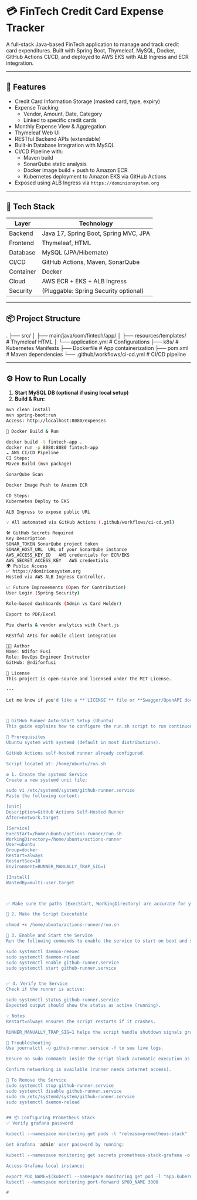 # 💳 FinTech Credit Card Expense Tracker

A full-stack Java-based FinTech application to manage and track credit card expenditures. Built with Spring Boot, Thymeleaf, MySQL, Docker, GitHub Actions CI/CD, and deployed to AWS EKS with ALB Ingress and ECR integration.

---

## 🌟 Features

- Credit Card Information Storage (masked card, type, expiry)
- Expense Tracking:
  - Vendor, Amount, Date, Category
  - Linked to specific credit cards
- Monthly Expense View & Aggregation
- Thymeleaf Web UI
- RESTful Backend APIs (extendable)
- Built-in Database Integration with MySQL
- CI/CD Pipeline with:
  - Maven build
  - SonarQube static analysis
  - Docker image build + push to Amazon ECR
  - Kubernetes deployment to Amazon EKS via GitHub Actions
- Exposed using ALB Ingress via `https://dominionsystem.org`

---

## 🚀 Tech Stack

| Layer      | Technology                             |
|------------|-----------------------------------------|
| Backend    | Java 17, Spring Boot, Spring MVC, JPA   |
| Frontend   | Thymeleaf, HTML                         |
| Database   | MySQL (JPA/Hibernate)                   |
| CI/CD      | GitHub Actions, Maven, SonarQube        |
| Container  | Docker                                  |
| Cloud      | AWS ECR + EKS + ALB Ingress             |
| Security   | (Pluggable: Spring Security optional)   |

---

## 📦 Project Structure

. ├── src/ │ ├── main/java/com/fintech/app/ │ ├── resources/templates/ # Thymeleaf HTML │ └── application.yml # Configurations ├── k8s/ # Kubernetes Manifests ├── Dockerfile # App containerization ├── pom.xml # Maven dependencies └── .github/workflows/ci-cd.yml # CI/CD pipeline

---

## ⚙️ How to Run Locally

1. **Start MySQL DB (optional if using local setup)**
2. **Build & Run:**
```bash
mvn clean install
mvn spring-boot:run
Access: http://localhost:8080/expenses

🐳 Docker Build & Run

docker build -t fintech-app .
docker run -p 8080:8080 fintech-app
☁️ AWS CI/CD Pipeline
CI Steps:
Maven Build (mvn package)

SonarQube Scan

Docker Image Push to Amazon ECR

CD Steps:
Kubernetes Deploy to EKS

ALB Ingress to expose public URL

💡 All automated via GitHub Actions (.github/workflows/ci-cd.yml)

🛠 GitHub Secrets Required
Key	Description
SONAR_TOKEN	SonarQube project token
SONAR_HOST_URL	URL of your SonarQube instance
AWS_ACCESS_KEY_ID	AWS credentials for ECR/EKS
AWS_SECRET_ACCESS_KEY	AWS credentials
🌍 Public Access
✅ https://dominionsystem.org
Hosted via AWS ALB Ingress Controller.

📈 Future Improvements (Open for Contribution)
User Login (Spring Security)

Role-based dashboards (Admin vs Card Holder)

Export to PDF/Excel

Pie charts & vendor analytics with Chart.js

RESTful APIs for mobile client integration

👨‍💻 Author
Name: Ndifor Fusi
Role: DevOps Engineer Instructor
GitHub: @ndiforfusi

📄 License
This project is open-source and licensed under the MIT License.

---

Let me know if you'd like a **`LICENSE`** file or **Swagger/OpenAPI docs** section added next! 📜🔥



🏃 GitHub Runner Auto-Start Setup (Ubuntu)
This guide explains how to configure the run.sh script to run continuously and automatically after reboot using systemd.

📁 Prerequisites
Ubuntu system with systemd (default in most distributions).

GitHub Actions self-hosted runner already configured.

Script located at: /home/ubuntu/run.sh

⚙️ 1. Create the systemd Service
Create a new systemd unit file:

sudo vi /etc/systemd/system/github-runner.service
Paste the following content:

[Unit]
Description=GitHub Actions Self-Hosted Runner
After=network.target

[Service]
ExecStart=/home/ubuntu/actions-runner/run.sh
WorkingDirectory=/home/ubuntu/actions-runner
User=ubuntu
Group=docker
Restart=always
RestartSec=10
Environment=RUNNER_MANUALLY_TRAP_SIG=1

[Install]
WantedBy=multi-user.target



✅ Make sure the paths (ExecStart, WorkingDirectory) are accurate for your environment.

🔐 2. Make the Script Executable

chmod +x /home/ubuntu/actions-runner/run.sh

🔄 3. Enable and Start the Service
Run the following commands to enable the service to start on boot and start it now:

sudo systemctl daemon-reexec
sudo systemctl daemon-reload
sudo systemctl enable github-runner.service
sudo systemctl start github-runner.service


✅ 4. Verify the Service
Check if the runner is active:

sudo systemctl status github-runner.service
Expected output should show the status as active (running).

💡 Notes
Restart=always ensures the script restarts if it crashes.

RUNNER_MANUALLY_TRAP_SIG=1 helps the script handle shutdown signals gracefully.

📌 Troubleshooting
Use journalctl -u github-runner.service -f to see live logs.

Ensure no sudo commands inside the script block automatic execution as ubuntu user.

Confirm networking is available (runner needs internet access).

🧹 To Remove the Service
sudo systemctl stop github-runner.service
sudo systemctl disable github-runner.service
sudo rm /etc/systemd/system/github-runner.service
sudo systemctl daemon-reload


## 📦 Configuring Prometheus Stack
✅ Verify grafana password

kubectl --namespace monitoring get pods -l "release=prometheus-stack"

Get Grafana 'admin' user password by running:

kubectl --namespace monitoring get secrets prometheus-stack-grafana -o jsonpath="{.data.admin-password}" | base64 -d ; echo

Access Grafana local instance:

export POD_NAME=$(kubectl --namespace monitoring get pod -l "app.kubernetes.io/name=grafana,app.kubernetes.io/instance=prometheus-stack" -oname)
kubectl --namespace monitoring port-forward $POD_NAME 3000 

#


















